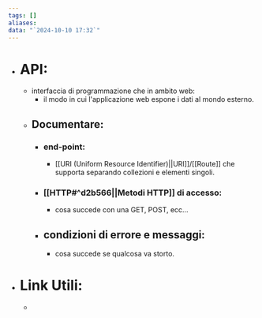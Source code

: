 ```yaml
---
tags: []
aliases: 
data: "`2024-10-10 17:32`"
---
```

- # API:
	- interfaccia di programmazione che in ambito web:
		- il modo in cui l'applicazione web espone i dati al mondo esterno.
	- ## Documentare:
		- ### end-point:
			- [[URI (Uniform Resource Identifier)||URI]]/[[Route]] che supporta separando collezioni e elementi singoli.
		- ### [[HTTP#^d2b566||Metodi HTTP]] di accesso:
			- cosa succede con una GET, POST, ecc…
		- ## condizioni di errore e messaggi: 
			- cosa succede se qualcosa va storto.
- # Link Utili:
	- 